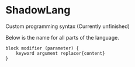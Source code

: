 # ShadowLang
Custom programming syntax (Currently unfinished)

Below is the name for all parts of the language.

    block modifier (parameter) {
        keyword argument replacer{content}
    }
